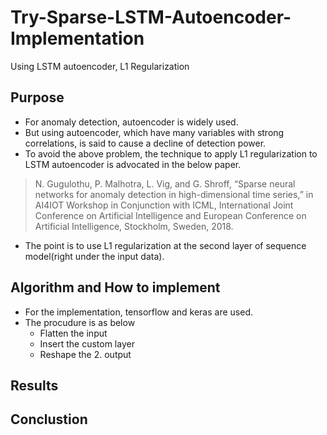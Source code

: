# Try-Sparse-LSTM-Autoencoder-Implementation
Using LSTM autoencoder, L1 Regularization

## Purpose

* For anomaly detection, autoencoder is widely used.
* But using autoencoder, which have many variables with strong correlations, is said to cause a decline of detection power.
* To avoid the above problem, the technique to apply L1 regularization to LSTM autoencoder is advocated in the below paper.
>N. Gugulothu, P. Malhotra, L. Vig, and G. Shroff, “Sparse neural networks for anomaly detection in high-dimensional time series,” in AI4IOT Workshop in Conjunction with ICML, International Joint Conference on Artificial Intelligence and European Conference on Artificial Intelligence, Stockholm, Sweden, 2018.
* The point is to use L1 regularization at the second layer of sequence model(right under the input data).
## Algorithm and How to implement

* For the implementation, tensorflow and keras are used.
* The procudure is as below
  * Flatten the input
  * Insert the custom layer
  * Reshape the 2. output

## Results


## Conclustion

